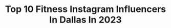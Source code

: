 ---
title: Top 10 Fitness Instagram Influencers In Dallas In 2023
description: >-
  Find top fitness Instagram influencers in Dallas in 2023. Most popular hashtags: #fitness #dallas #fashion #model.
platform: Instagram
hits: 216
text_top: See the best Instagram profiles on inBeat.
text_bottom: Our database has 216 Instagram influencers like this in Dallas, United States for you to pitch.
profiles:
  - username: "_iamnardi"
    fullname: >-
      𝐿 𝑜 𝓃 𝒹 𝑜 𝓃
    bio: >-
      ✝️ ✩𝐂𝐞𝐥𝐞𝐛𝐫𝐢𝐭𝐲 𝐁𝐚𝐫𝐛𝐞𝐫 ✩ 𝐂𝐄𝐎: @energycheck_ 𝐒𝐩𝐨𝐧𝐬𝐨𝐫𝐞𝐝: @goldpresidents 𝐌𝐨𝐝𝐞𝐥/𝐀𝐜𝐭𝐨𝐫 𝐁𝐞𝐬𝐭 𝐌𝐨𝐝𝐞𝐥 𝐨𝐟 𝟐𝟎𝟐𝟎: @dallasobserver 𝐌𝐚𝐧𝐚𝐠𝐞𝐦𝐞𝐧𝐭: @j3productions_
    location: "United States"
    followers: 26360
    engagement: 658
    commentsToLikes: 0.050330
    id: ck6ttlh2ib9yc0j71ltu44oid
    verified: false
    hashtags: "#tattoo, #dallas, #fitlife, #fitness"
  - username: "ssajaner"
    fullname: >-
      Jasmine Rená
    bio: >-
      
    location: "United States"
    followers: 15962
    engagement: 555
    commentsToLikes: 0.041850
    id: ck6tr7369xbeb0j71jtsskwr8
    verified: false
    hashtags: "#makeup, #waistbeads, #baldierevolution, #baddies"
  - username: "dallas.lynn.fitness"
    fullname: >-
      DALLAS CUMMINGS
    bio: >-
      💗 Loving Jesus ⛷ Adrenaline Junkie 🌸 Spreading Positivity #iam1stphorm ✨I help Women become the badass lady they were meant to be￼ ✨
    location: "United States"
    followers: 22038
    engagement: 589
    commentsToLikes: 0.013551
    id: ckap621nne4ox0i782ao272t6
    verified: false
    hashtags: "#duespaid, #legionofboom, #getshitdone, #letsdothis"
  - username: "_brianaferguson"
    fullname: >-
      
    bio: >-
      Proverbs 3:5 | All limitations are self imposed
    location: "United States"
    followers: 15004
    engagement: 1531
    commentsToLikes: 0.030769
    id: ck9han2dqd6c70j78cqhwh2q2
    verified: false
    hashtags: "#daily, #curlyhair, #fitnessmotivation, #throwback"
  - username: "ashley.marie.model"
    fullname: >-
      🌺A S H L E Y  M A R I E🌺
    bio: >-
      📷PUBLISHED MODEL 📍USA ⛳️Golfer 💌DM FOR BUSINESS INQUIRES 🎯OWNER: @countrygirl.knockouts ❌I DO NOT HAVE BACKUP ACCOUNTS❌
    location: "United States"
    followers: 203334
    engagement: 340
    commentsToLikes: 0.032810
    id: ck5c4kpe81k1o0i11o8gmbv6a
    verified: false
    hashtags: "#norwegiangirl, #love, #beautiful, #legs"
  - username: "lawrencepgivens"
    fullname: >-
      Lawrence P Givens
    bio: >-
      #BlackPhotographer Published #Editorial #Campaign #Ad #CreativeDirector #Photographer #Fashion #Beauty #Luxury 📍#Miami #NYC #LA #CHI #Global DM us
    location: "United States"
    followers: 23349
    engagement: 126
    commentsToLikes: 0.067156
    id: ck14igqfffbfl0i19q94nls3q
    verified: false
    hashtags: "#bridalfashionweek, #miami, #photographer, #abs"
  - username: "mya.curvz"
    fullname: >-
      𝑀𝓎𝑒𝓈𝒽𝒶 𝐵𝑜𝓊𝓁𝓉𝑜𝓃
    bio: >-
      Chicago ✈️ Dallas 📍 •Brand Ambassador •MY ONLY BACKUP ACCOUNT @mya.curvz.official
    location: "United States"
    followers: 849653
    engagement: 324
    commentsToLikes: 0.028128
    id: ck9hd19y3nqpk0j78403mr4fn
    verified: false
    hashtags: "#picoftheday, #instagram, #hair, #nails"
  - username: "coreycoleman"
    fullname: >-
      AGENT19
    bio: >-
      Dallas Made | Baylor | NUPE ♦️| Biletnikoff Winner| | Business Contact: @DavidMulugheta New York Giants Owner🏋🏾: @untitledfitnesslab
    location: "United States"
    followers: 125954
    engagement: 436
    commentsToLikes: 0.020287
    id: ck0u7hknb4prp0i19e522270f
    verified: true
    hashtags: "#moti, #grandprairietxtrainer, #blessedtoseeanotheryear, #dallastrainer"
  - username: "laceyaknight"
    fullname: >-
      Lacey Knight
    bio: >-
      All to Him I owe🙌🏼 Dallas Cowboys Cheerleader ‘14-‘19 Wifey to @trevor_knight9 💋 📍Dallas, TX ✨Email for info on private dance lessons &/or collabs!
    location: "United States"
    followers: 54803
    engagement: 636
    commentsToLikes: 0.010813
    id: ck5zq2esett2g0i14btn33vpj
    verified: false
    hashtags: "#texas, #dallas, #family, #embraceyourskin"
  - username: "erbanegalore"
    fullname: >-
      Erbane
    bio: >-
      𝗗𝗿𝗲𝗮𝗺. 𝗪𝗿𝗶𝘁𝗲. 𝗦𝗵𝗼𝗼𝘁. 𝗘𝗱𝗶𝘁. 𝗦𝗲𝗻𝗱. Cinematographerrr | Editor | Colorist | Content Creator 🚨BobbyV - Reply ⬇️⬇️⬇️
    location: "United States"
    followers: 44857
    engagement: 428
    commentsToLikes: 0.008573
    id: ck5q388rqjoxp0i11hebfyzwa
    verified: false
    hashtags: "#bmpcc4k, #blackfemalefilmmakers, #djimavicair2, #videoproduction"
---